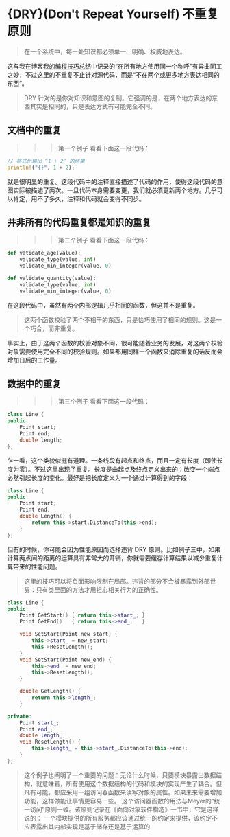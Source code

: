 # {DRY}(Don't Repeat Yourself) 不重复原则

> 在一个系统中，每一处知识都必须单一、明确、权威地表达。

这与我在博客[我的编程技巧总结](/博客收藏/我的编程技巧总结.md)中记录的“在所有地方使用同一个称呼”有异曲同工之妙，不过这里的不重复不止针对源代码，而是“不在两个或更多地方表达相同的东西”。

> DRY 针对的是你对知识和意图的复制。它强调的是，在两个地方表达的东西其实是相同的，只是表达方式有可能完全不同。

## 文档中的重复

>>> 第一个例子
看看下面这一段代码：

```rust
// 格式化输出 “1 + 2” 的结果
println!("{}", 1 + 2);
```

就是很明显的重复。这段代码中的注释直接描述了代码的作用，使得这段代码的意图实际被描述了两次。一旦代码本身需要变更，我们就必须更新两个地方。几乎可以肯定，用不了多久，注释和代码就会变得不同步。
>>>

## 并非所有的代码重复都是知识的重复

>>> 第二个例子
看看下面这一段代码：

```python
def vatidate_age(value):
    validate_type(value, int)
    validate_min_integer(value, 0)

def validate_quantity(value):
    validate_type(value, int)
    validate_min_integer(value, 0)
```

在这段代码中，虽然有两个内部逻辑几乎相同的函数，但这并不是重复。

> 这两个函数校验了两个不相干的东西，只是恰巧使用了相同的规则。这是一个巧合，而非重复。

事实上，由于这两个函数的校验对象不同，很可能随着业务的发展，对这两个校验对象需要使用完全不同的校验规则。如果都用同样一个函数来消除重复的话反而会增加日后的工作量。
>>>

## 数据中的重复

>>> 第三个例子
看看下面这一段代码：

```cpp
class Line {
public:
    Point start;
    Point end;
    double length;
};
```

乍一看，这个类貌似挺有道理。一条线段有起点和终点，而且一定有长度（即使长度为零）。不过这里出现了重复。长度是由起点及终点定义出来的：改变一个端点必然引起长度的变化。最好是把长度定义为一个通过计算得到的字段：

```cpp
class Line {
public:
    Point start;
    Point end;
    double Length() {
        return this->start.DistanceTo(this->end);
    }
};
```
>>>

但有的时候，你可能会因为性能原因而选择违背 DRY 原则。比如例子三中，如果计算两点间的距离的运算具有非常大的开销，你就需要缓存计算结果以减少重复计算带来的性能问题。

> 这里的技巧可以将负面影响限制在局部。违背的部分不会被暴露到外部世界：只有类里面的方法才用担心相关行为的正确性。

```cpp
class Line {
public:
    Point GetStart() { return this->start_; }
    Point GetEnd()   { return this->end_;   }

    void SetStart(Point new_start) {
        this->start_ = new_start;
        this->ResetLength();
    }
    void SetStart(Point new_end) {
        this->end_ = new_end;
        this->ResetLength();
    }

    double GetLength() {
        return this->length_;
    }

private:
    Point start_;
    Point end_;
    double length_;
    void ResetLength() {
        this->length_ = this->start_.DistanceTo(this->end);
    }
};
```

> 这个例子也阐明了一个重要的问题：无论什么时候，只要模块暴露出数据结构，就意味着，所有使用这个数据结构的代码和模块的实现产生了耦合。但凡有可能，都应采用一组访问器函数来读写对象的属性。如果未来需要增加功能，这样做能让事情更容易一些。
> 这个访问器函数的用法与Meyer的“统一访问”原则一致。该原则记录在《面向对象软件构造》一书中，它是这样说的：
> 一个模块提供的所有服务都应该通过统一的约定来提供，该约定不应表露出其内部实现是基于储存还是基于运算的
